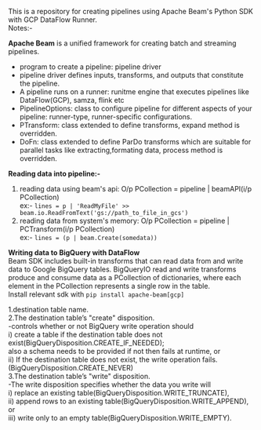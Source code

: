This is a repository for creating pipelines using Apache Beam's Python SDK with GCP DataFlow Runner.  
Notes:-  

**Apache Beam** is a unified framework for creating batch and streaming pipelines.  
- program to create a pipeline: pipeline driver  
- pipeline driver defines inputs, transforms, and outputs that constitute the pipeline.  
- A pipeline runs on a runner: runitme engine that executes pipelines like DataFlow(GCP), samza, flink etc  
- PipelineOptions: class to configure pipeline for different aspects of your pipeline: runner-type, runner-specific configurations.   
- PTransform: class extended to define transforms, expand method is overridden.  
- DoFn: class extended to define ParDo transforms which are suitable for parallel tasks like extracting,formating data, process method is overridden.  

**Reading data into pipeline:-**  
1. reading data using beam's api: O/p PCollection = pipeline | beamAPI(i/p PCollection)  
   ex:- `lines = p | 'ReadMyFile' >> beam.io.ReadFromText('gs://path_to_file_in_gcs')`    
2. reading data from system's memory: O/p PCollection = pipeline | PCTransform(i/p PCollection)  
   ex:- `lines = (p | beam.Create(somedata))`    

**Writing data to BigQuery with DataFlow**  
Beam SDK includes built-in transforms that can read data from and write data to Google BigQuery tables.
BigQueryIO read and write transforms produce and consume data as a PCollection of dictionaries, 
where each element in the PCollection represents a single row in the table.   
Install relevant sdk with `pip install apache-beam[gcp]`  

1.destination table name.  
2.The destination table’s "create" disposition.  
   -controls whether or not BigQuery write operation should   
       i) create a table if the destination table does not exist(BigQueryDisposition.CREATE_IF_NEEDED);  
       also a schema needs to be provided if not then fails at runtime, or  
      ii) If the destination table does not exist, the write operation fails.(BigQueryDisposition.CREATE_NEVER)  
3.The destination table’s "write" disposition.  
   -The write disposition specifies whether the data you write will  
       i) replace an existing table(BigQueryDisposition.WRITE_TRUNCATE),  
      ii) append rows to an existing table(BigQueryDisposition.WRITE_APPEND), or  
     iii) write only to an empty table(BigQueryDisposition.WRITE_EMPTY).  



